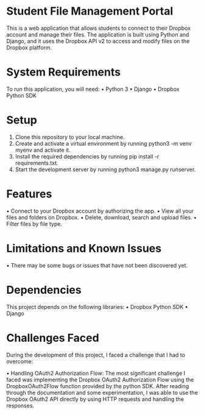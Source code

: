 # Student File Management Portal
This is a web application that allows students to connect to their Dropbox account and manage their files. The application is built using Python and Django, and it uses the Dropbox API v2 to access and modify files on the Dropbox platform.

# System Requirements
To run this application, you will need:
 • Python 3
 • Django
 • Dropbox Python SDK

# Setup
1. Clone this repository to your local machine.
2. Create and activate a virtual environment by running python3 -m venv myenv    and activate it.
3. Install the required dependencies by running pip install -r       requirements.txt.
4. Start the development server by running python3 manage.py runserver.

# Features
 • Connect to your Dropbox account by authorizing the app.
 • View all your files and folders on Dropbox.
 • Delete, download, search and upload files.
 • Filter files by file type.
 
 
# Limitations and Known Issues

 • There may be some bugs or issues that have not been discovered yet.

# Dependencies
This project depends on the following libraries:
 • Dropbox Python SDK
 • Django

# Challenges Faced
During the development of this project, I faced a challenge that I had to overcome:

 • Handling OAuth2 Authorization Flow: The most significant challenge I faced was implementing the Dropbox OAuth2 Authorization Flow using the DropboxOAuth2Flow function provided by the python SDK. After reading through the documentation and some experimentation, I was able to use the Dropbox OAuth2 API directly by using HTTP requests and handling the responses.
